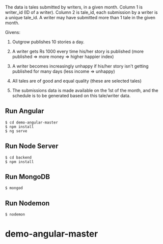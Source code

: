
The data is tales submitted by writers, in a given month. Column 1 is writer_id (ID of a writer). Column 2 is tale_id, each submission by a writer is a unique tale_id. A writer may have submitted more than 1 tale in the given month.

Givens:

1. Outgrow publishes 10 stories a day.

2. A writer gets Rs 1000 every time his/her story is published (more published => more money => higher happier index)

3. A writer becomes increasingly unhappy if his/her story isn't getting published for many days (less income => unhappy)

4. All tales are of good and equal quality (these are selected tales)

5. The submissions data is made available on the 1st of the month, and the schedule is to be generated based on this tale/writer data.

## Run Angular
```
$ cd demo-angular-master
$ npm install
$ ng serve
```

## Run Node Server

```
$ cd backend
$ npm install
```

## Run MongoDB
```
$ mongod
```

## Run Nodemon
```
$ nodemon
```
# demo-angular-master
